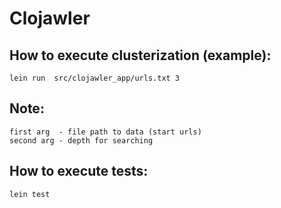 Clojawler
=========
How to execute clusterization (example):
-----------------------------------------
	lein run  src/clojawler_app/urls.txt 3

Note:
-----	
	first arg  - file path to data (start urls)
	second arg - depth for searching

How to execute tests:
--------------------
	lein test

